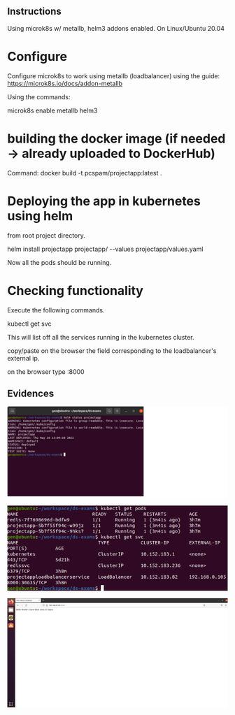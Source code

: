 ## Instructions
Using microk8s w/ metallb, helm3 addons enabled. On Linux/Ubuntu 20.04 


# Configure 
Configure microk8s to work using metallb (loadbalancer) using the guide: https://microk8s.io/docs/addon-metallb

Using the commands:

microk8s enable metallb helm3

# building the docker image (if needed -> already uploaded to DockerHub)

Command:
docker build -t pcspam/projectapp:latest .

# Deploying the app in kubernetes using helm

from root project directory.

helm install projectapp projectapp/ --values projectapp/values.yaml

Now all the pods should be running.

# Checking functionality

Execute the following commands.

kubectl get svc

This will list off all the services running in the kubernetes cluster.

copy/paste on the browser the field corresponding to the loadbalancer's external ip.

on the browser type <loadbalancer-external-ip>:8000

## Evidences

  ![](https://github.com/Legendary-Overlord/ds-exams/blob/master/evidences/helm%20status.png)
  
  ![](https://github.com/Legendary-Overlord/ds-exams/blob/master/evidences/kubectl.png)
  
  ![](https://github.com/Legendary-Overlord/ds-exams/blob/master/evidences/browser.png)
